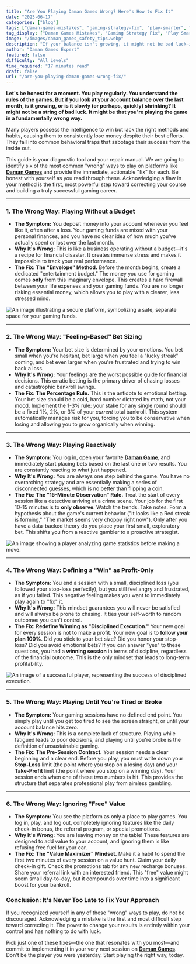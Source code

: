 ```yaml
---
title: "Are You Playing Daman Games Wrong? Here's How to Fix It"
date: "2025-06-17"
categories: ["blog"]
tags: ["daman-games-mistakes", "gaming-strategy-fix", "play-smarter", "responsible-gaming", "winning-habits"]
tag_display: ["Daman Games Mistakes", "Gaming Strategy Fix", "Play Smarter", "Responsible Gaming", "Winning Habits"]
image: "/images/daman_games_safety_tips.webp"
description: "If your balance isn't growing, it might not be bad luck—it might be your methods. This guide diagnoses the most common 'wrong' ways to play and gives you the immediate fix for each."
author: "Daman Games Expert"
featured: false
difficulty: "All Levels"
time_required: "17 minutes read"
draft: false
url: "/are-you-playing-daman-games-wrong-fix/"
---
```


**Let's be honest for a moment. You play regularly. You understand the rules of the games. But if you look at your account balance over the last month, is it growing, or is it slowly (or perhaps, quickly) shrinking? It might not be a string of bad luck. It might be that you're playing the game in a fundamentally wrong way.**

Many players possess the intelligence to win but lack the right methods and habits, causing them to consistently lose money despite their best efforts. They fall into common behavioral traps that sabotage their success from the inside out.

This guide is your diagnostic tool and your repair manual. We are going to identify six of the most common "wrong" ways to play on platforms like **[Daman Games](https://daman-game.world "Daman Games")** and provide the immediate, actionable "fix" for each. Be honest with yourself as you read through these. Acknowledging a flaw in your method is the first, most powerful step toward correcting your course and building a truly successful gaming career.

---

### **1. The Wrong Way: Playing Without a Budget**

* **The Symptom:** You deposit money into your account whenever you feel like it, often after a loss. Your gaming funds are mixed with your personal finances, and you have no clear idea of how much you've actually spent or lost over the last month.
* **Why It's Wrong:** This is like a business operating without a budget—it's a recipe for financial disaster. It creates immense stress and makes it impossible to track your real performance.
* **The Fix: The "Envelope" Method.** Before the month begins, create a dedicated "entertainment budget." The money you use for gaming comes **only** from this imaginary envelope. This creates a hard firewall between your life expenses and your gaming funds. You are no longer risking essential money, which allows you to play with a clearer, less stressed mind.

![An image illustrating a secure platform, symbolizing a safe, separate space for your gaming funds.](/images/daman_games_secure_platform.webp)

---

### **2. The Wrong Way: "Feeling-Based" Bet Sizing**

* **The Symptom:** Your bet size is determined by your emotions. You bet small when you're hesitant, bet large when you feel a "lucky streak" coming, and bet even larger when you're frustrated and trying to win back a loss.
* **Why It's Wrong:** Your feelings are the worst possible guide for financial decisions. This erratic betting is the primary driver of chasing losses and catastrophic bankroll swings.
* **The Fix: The Percentage Rule.** This is the antidote to emotional betting. Your bet size should be a cold, hard number dictated by math, not your mood. Implement the 1-3% rule: your stake for any single round should be a fixed 1%, 2%, or 3% of your *current* total bankroll. This system automatically manages risk for you, forcing you to be conservative when losing and allowing you to grow organically when winning.

---

### **3. The Wrong Way: Playing Reactively**

* **The Symptom:** You log in, open your favorite **[Daman Game](https://daman-game.world "Daman Game")**, and immediately start placing bets based on the last one or two results. You are constantly reacting to what just happened.
* **Why It's Wrong:** You are always one step behind the game. You have no overarching strategy and are essentially making a series of disconnected guesses, which is no better than flipping a coin.
* **The Fix: The "15-Minute Observation" Rule.** Treat the start of every session like a detective arriving at a crime scene. Your job for the first 10-15 minutes is to **only observe**. Watch the trends. Take notes. Form a hypothesis about the game's current behavior ("It looks like a Red streak is forming," "The market seems very choppy right now"). Only after you have a data-backed theory do you place your first small, exploratory bet. This shifts you from a reactive gambler to a proactive strategist.

![An image showing a player analyzing game statistics before making a move.](/images/daman_games_analyzing_game_statistics.webp)

---

### **4. The Wrong Way: Defining a "Win" as Profit-Only**

* **The Symptom:** You end a session with a small, disciplined loss (you followed your stop-loss perfectly), but you still feel angry and frustrated, as if you failed. This negative feeling makes you want to immediately play again to "fix" it.
* **Why It's Wrong:** This mindset guarantees you will never be satisfied and will always be prone to chasing. It ties your self-worth to random outcomes you can't control.
* **The Fix: Redefine Winning as "Disciplined Execution."** Your new goal for every session is not to make a profit. Your new goal is to **follow your plan 100%**. Did you stick to your bet size? Did you honor your stop-loss? Did you avoid emotional bets? If you can answer "yes" to these questions, you had a **winning session** in terms of discipline, regardless of the financial outcome. This is the only mindset that leads to long-term profitability.

![An image of a successful player, representing the success of disciplined execution.](/images/daman_games_success_stories.webp)

---

### **5. The Wrong Way: Playing Until You're Tired or Broke**

* **The Symptom:** Your gaming sessions have no defined end point. You simply play until you get too tired to see the screen straight, or until your account balance hits zero.
* **Why It's Wrong:** This is a complete lack of structure. Playing while fatigued leads to poor decisions, and playing until you're broke is the definition of unsustainable gaming.
* **The Fix: The Pre-Session Contract.** Your session needs a clear beginning and a clear end. Before you play, you must write down your **Stop-Loss** limit (the point where you stop on a losing day) and your **Take-Profit** limit (the point where you stop on a winning day). Your session ends when one of these two numbers is hit. This provides the structure that separates professional play from aimless gambling.

---

### **6. The Wrong Way: Ignoring "Free" Value**

* **The Symptom:** You see the platform as only a place to play games. You log in, play, and log out, completely ignoring features like the daily check-in bonus, the referral program, or special promotions.
* **Why It's Wrong:** You are leaving money on the table! These features are designed to add value to your account, and ignoring them is like refusing free fuel for your car.
* **The Fix: The "Value Maximizer" Mindset.** Make it a habit to spend the first two minutes of every session on a value hunt. Claim your daily check-in gift. Check the promotions tab for any new recharge bonuses. Share your referral link with an interested friend. This "free" value might seem small day-to-day, but it compounds over time into a significant boost for your bankroll.

### **Conclusion: It's Never Too Late to Fix Your Approach**

If you recognized yourself in any of these "wrong" ways to play, do not be discouraged. Acknowledging a mistake is the first and most difficult step toward correcting it. The power to change your results is entirely within your control and has nothing to do with luck.

Pick just one of these fixes—the one that resonates with you most—and commit to implementing it in your very next session on **[Daman Games](https://daman-game.world "Daman Games")**. Don't be the player you were yesterday. Start playing the right way, today.